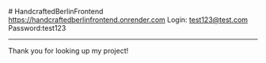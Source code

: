 #   H a n d c r a f t e d B e r l i n F r o n t e n d 
 
 https://handcraftedberlinfrontend.onrender.com
 Login: test123@test.com
 Password:test123

----------------------------------------------------------

Thank you for looking up my project!
